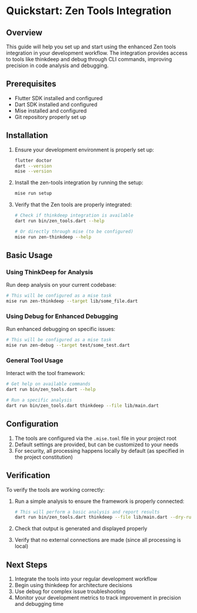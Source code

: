 # Quickstart: Zen Tools Integration

## Overview
This guide will help you set up and start using the enhanced Zen tools integration in your development workflow. The integration provides access to tools like thinkdeep and debug through CLI commands, improving precision in code analysis and debugging.

## Prerequisites
- Flutter SDK installed and configured
- Dart SDK installed and configured
- Mise installed and configured
- Git repository properly set up

## Installation

1. Ensure your development environment is properly set up:
   ```bash
   flutter doctor
   dart --version
   mise --version
   ```

2. Install the zen-tools integration by running the setup:
   ```bash
   mise run setup
   ```

3. Verify that the Zen tools are properly integrated:
   ```bash
   # Check if thinkdeep integration is available
   dart run bin/zen_tools.dart --help
   
   # Or directly through mise (to be configured)
   mise run zen-thinkdeep --help
   ```

## Basic Usage

### Using ThinkDeep for Analysis
Run deep analysis on your current codebase:
```bash
# This will be configured as a mise task
mise run zen-thinkdeep --target lib/some_file.dart
```

### Using Debug for Enhanced Debugging
Run enhanced debugging on specific issues:
```bash
# This will be configured as a mise task
mise run zen-debug --target test/some_test.dart
```

### General Tool Usage
Interact with the tool framework:
```bash
# Get help on available commands
dart run bin/zen_tools.dart --help

# Run a specific analysis
dart run bin/zen_tools.dart thinkdeep --file lib/main.dart
```

## Configuration

1. The tools are configured via the `.mise.toml` file in your project root
2. Default settings are provided, but can be customized to your needs
3. For security, all processing happens locally by default (as specified in the project constitution)

## Verification

To verify the tools are working correctly:

1. Run a simple analysis to ensure the framework is properly connected:
   ```bash
   # This will perform a basic analysis and report results
   dart run bin/zen_tools.dart thinkdeep --file lib/main.dart --dry-run
   ```

2. Check that output is generated and displayed properly
3. Verify that no external connections are made (since all processing is local)

## Next Steps

1. Integrate the tools into your regular development workflow
2. Begin using thinkdeep for architecture decisions
3. Use debug for complex issue troubleshooting
4. Monitor your development metrics to track improvement in precision and debugging time